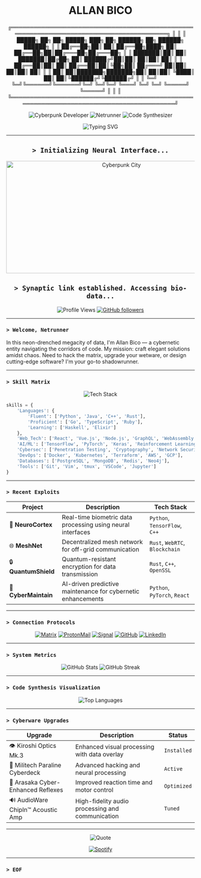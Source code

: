 <div align="center">

# **ALLAN BICO**
   ╔══════════════════════════════════════════════════════════════════════════════════════════╗
   ║                                                                                          ║
   ║      █████╗ ██╗     ██╗     █████╗ ███╗   ██╗    ██████╗ ██╗ ██████╗  ██████╗            ║
   ║     ██╔══██╗██║     ██║    ██╔══██╗████╗  ██║    ██╔══██╗██║██╔═══██╗██╔═══██╗           ║
   ║     ███████║██║     ██║    ███████║██╔██╗ ██║    ██████╔╝██║██║   ██║██║   ██║           ║
   ║     ██╔══██║██║     ██║    ██╔══██║██║╚██╗██║    ██╔═══╝ ██║██║   ██║██║   ██║           ║
   ║     ██║  ██║███████╗███████╗██║  ██║██║ ╚████║    ██║     ██║╚██████╔╝╚██████╔╝           ║
   ║     ╚═╝  ╚═╝╚══════╝╚══════╝╚═╝  ╚═╝╚═╝  ╚═══╝    ╚═╝     ╚═╝ ╚═════╝  ╚═════╝            ║
   ║                                                                                          ║
   ╚══════════════════════════════════════════════════════════════════════════════════════════╝



![Cyberpunk Developer](https://img.shields.io/badge/CYBERPUNK%20DEVELOPER-FF00FF?style=for-the-badge&logo=cyberpunk)
![Netrunner](https://img.shields.io/badge/NETRUNNER-00FFFF?style=for-the-badge&logo=netrunner)
![Code Synthesizer](https://img.shields.io/badge/CODE%20SYNTHESIZER-FFA500?style=for-the-badge&logo=code-synth)

<img src="https://readme-typing-svg.herokuapp.com?font=Fira+Code&size=28&duration=2800&pause=2000&color=A020F0&center=true&vCenter=true&width=940&lines=Neural+Architect+%7C+Code+Synthesizer;Cryptography+Enthusiast+%7C+Digital+Nomad" alt="Typing SVG" />

</div>

---

<div align="center">
  
## **`> Initializing Neural Interface...`**

<img src="https://i.imgur.com/vTwYoKJ.gif" width="600" height="300" alt="Cyberpunk City" />

## **`> Synaptic link established. Accessing bio-data...`**

![Profile Views](https://komarev.com/ghpvc/?username=virusinfect&color=blueviolet)
[![GitHub followers](https://img.shields.io/github/followers/virusinfect?label=Follow&style=social)](https://github.com/virusinfect)

</div>

---

### **`> Welcome, Netrunner`**

In this neon-drenched megacity of data, I'm Allan Bico — a cybernetic entity navigating the corridors of code. My mission: craft elegant solutions amidst chaos. Need to hack the matrix, upgrade your wetware, or design cutting-edge software? I'm your go-to shadowrunner.

---

### **`> Skill Matrix`**

<div align="center">
  
<img src="https://skillicons.dev/icons?i=python,java,cpp,rust,go,typescript,ruby,react,vue,nodejs,graphql,tensorflow,pytorch,docker,kubernetes,aws,git,vim" alt="Tech Stack" />

</div>

```python
skills = {
    'Languages': {
        'Fluent': ['Python', 'Java', 'C++', 'Rust'],
        'Proficient': ['Go', 'TypeScript', 'Ruby'],
        'Learning': ['Haskell', 'Elixir']
    },
    'Web_Tech': ['React', 'Vue.js', 'Node.js', 'GraphQL', 'WebAssembly'],
    'AI/ML': ['TensorFlow', 'PyTorch', 'Keras', 'Reinforcement Learning'],
    'Cybersec': ['Penetration Testing', 'Cryptography', 'Network Security'],
    'DevOps': ['Docker', 'Kubernetes', 'Terraform', 'AWS', 'GCP'],
    'Databases': ['PostgreSQL', 'MongoDB', 'Redis', 'Neo4j'],
    'Tools': ['Git', 'Vim', 'tmux', 'VSCode', 'Jupyter']
}
```

---

### **`> Recent Exploits`**

<div align="center">

| Project       | Description                                                      | Tech Stack                           |
|---------------|------------------------------------------------------------------|--------------------------------------|
| 🧬 **NeuroCortex** | Real-time biometric data processing using neural interfaces      | `Python`, `TensorFlow`, `C++`        |
| 🌐 **MeshNet**     | Decentralized mesh network for off-grid communication            | `Rust`, `WebRTC`, `Blockchain`       |
| 🔒 **QuantumShield**| Quantum-resistant encryption for data transmission              | `Rust`, `C++`, `OpenSSL`             |
| 🤖 **CyberMaintain**| AI-driven predictive maintenance for cybernetic enhancements    | `Python`, `PyTorch`, `React`         |

</div>

---

### **`> Connection Protocols`**

<div align="center">

[![Matrix](https://img.shields.io/badge/Matrix-000000?style=for-the-badge&logo=Matrix&logoColor=white)](https://matrix.to/#/@virusinfect:matrix.org)
[![ProtonMail](https://img.shields.io/badge/ProtonMail-8B89CC?style=for-the-badge&logo=protonmail&logoColor=white)](mailto:virusinfect@protonmail.com)
[![Signal](https://img.shields.io/badge/Signal-%23039BE5.svg?&style=for-the-badge&logo=Signal&logoColor=white)](https://signal.me/#eu/virusinfect)
[![GitHub](https://img.shields.io/badge/GitHub-181717?style=for-the-badge&logo=github&logoColor=white)](https://github.com/virusinfect)
[![LinkedIn](https://img.shields.io/badge/LinkedIn-0077B5?style=for-the-badge&logo=linkedin&logoColor=white)](https://www.linkedin.com/in/virusinfect)

</div>

---

### **`> System Metrics`**

<div align="center">

<img src="https://github-readme-stats.vercel.app/api?username=virusinfect&show_icons=true&theme=radical" alt="GitHub Stats" />
<img src="https://github-readme-streak-stats.herokuapp.com/?user=virusinfect&theme=radical" alt="GitHub Streak" />

</div>

---

### **`> Code Synthesis Visualization`**

<div align="center">

<img src="https://github-readme-stats.vercel.app/api/top-langs/?username=virusinfect&layout=compact&theme=radical" alt="Top Languages" />

</div>

---

### **`> Cyberware Upgrades`**

<div align="center">

| Upgrade                          | Description                                         | Status       |
|----------------------------------|-----------------------------------------------------|--------------|
| 👁️ Kiroshi Optics Mk.3           | Enhanced visual processing with data overlay        | `Installed`  |
| 🧠 Militech Paraline Cyberdeck    | Advanced hacking and neural processing              | `Active`     |
| 🦾 Arasaka Cyber-Enhanced Reflexes| Improved reaction time and motor control            | `Optimized`  |
| 🔊 AudioWare ChipIn™ Acoustic Amp | High-fidelity audio processing and communication    | `Tuned`      |

</div>

---

<div align="center">

<img src="https://readme-typing-svg.herokuapp.com?font=Fira+Code&duration=1000&pause=3000&color=00FF00&center=true&vCenter=true&multiline=true&repeat=false&width=840&height=100&lines=%22The+future+is+already+here+%E2%80%94+it's+just+not+evenly+distributed.%22;-+William+Gibson" alt="Quote" />

[![Spotify](https://novatorem-eosin-tau.vercel.app/api/spotify)](https://open.spotify.com/user/allanbico)

</div>

---

### **`> EOF`**
